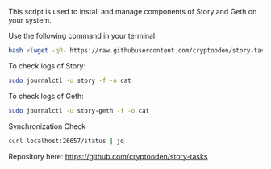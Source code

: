 This script is used to install and manage components of Story and Geth on your system.

Use the following command in your terminal:
```bash
bash <(wget -qO- https://raw.githubusercontent.com/cryptooden/story-tasks/main/general_task1.sh)
```

To check logs of Story:
```bash
sudo journalctl -u story -f -o cat
```

To check logs of Geth:
```bash
sudo journalctl -u story-geth -f -o cat
```

Synchronization Check
```bash
curl localhost:26657/status | jq
```

Repository here:
https://github.com/cryptooden/story-tasks
